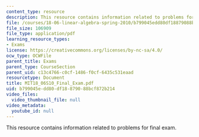 ```yaml
---
content_type: resource
description: This resource contains information related to problems for final exam.
file: /courses/18-06-linear-algebra-spring-2010/b799045edd80df18879088bcf872b214_MIT18_06S10_Final_Exam.pdf
file_size: 106909
file_type: application/pdf
learning_resource_types:
- Exams
license: https://creativecommons.org/licenses/by-nc-sa/4.0/
ocw_type: OCWFile
parent_title: Exams
parent_type: CourseSection
parent_uid: c13c4766-c0cf-1486-f0cf-6435c531eaad
resourcetype: Document
title: MIT18_06S10_Final_Exam.pdf
uid: b799045e-dd80-df18-8790-88bcf872b214
video_files:
  video_thumbnail_file: null
video_metadata:
  youtube_id: null
---
```

This resource contains information related to problems for final exam.